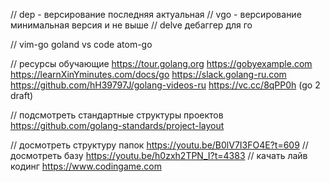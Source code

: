 // dep - версирование последняя актуальная
// vgo - версирование минимальная версия и не выше
// delve дебаггер для го

// vim-go goland vs code atom-go


// ресурсы обучающие
https://tour.golang.org
https://gobyexample.com
https://learnXinYminutes.com/docs/go
https://slack.golang-ru.com
https://github.com/hH39797J/golang-videos-ru
https://vc.cc/8qPP0h (go 2 draft)

// подсмотреть стандартные структуры проектов
https://github.com/golang-standards/project-layout


// досмотреть структуру папок https://youtu.be/B0lV7I3FO4E?t=609
// досмотреть базу https://youtu.be/h0zxh2TPN_I?t=4383
// качать лайв кодинг https://www.codingame.com
